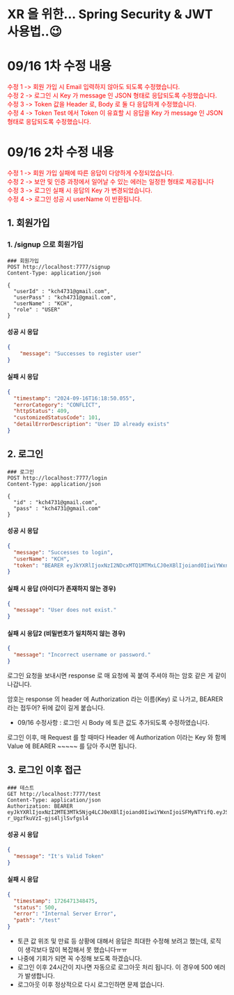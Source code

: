 # XR 을 위한... Spring Security & JWT 사용법..😉

# 09/16 1차 수정 내용
<span style="color:red;">수정 1 -> 회원 가입 시 Email 입력하지 않아도 되도록 수정했습니다.</span></br>
<span style="color:red;">수정 2 -> 로그인 시 Key 가 message 인 JSON 형태로 응답되도록 수정했습니다.</span></br>
<span style="color:red;">수정 3 -> Token 값을 Header 로, Body 로 둘 다 응답하게 수정했습니다.</span></br>
<span style="color:red;">수정 4 -> Token Test 에서 Token 이 유효할 시 응답을 Key 가 message 인 JSON 형태로 응답되도록 수정했습니다.</span>

# 09/16 2차 수정 내용
<span style="color:red;">수정 1 -> 회원 가입 실패에 따른 응답이 다양하게 수정되었습니다.</span></br>
<span style="color:red;">수정 2 -> 보안 및 인증 과정에서 일어날 수 있는 에러는 일정한 형태로 제공됩니다</span></br>
<span style="color:red;">수정 3 -> 로그인 실패 시 응답의 Key 가 변경되었습니다.</span></br>
<span style="color:red;">수정 4 -> 로그인 성공 시 userName 이 반환됩니다.</span></br>

## 1. 회원가입

### 1. /signup 으로 회원가입
```http request
### 회원가입
POST http://localhost:7777/signup
Content-Type: application/json

{
  "userId" : "kch4731@gmail.com",
  "userPass" : "kch4731@gmail.com",
  "userName" : "KCH",
  "role" : "USER"
}
```

#### 성공 시 응답
```json
{
    "message": "Successes to register user"
}
```

#### 실패 시 응답
```json
{
  "timestamp": "2024-09-16T16:18:50.055",
  "errorCategory": "CONFLICT",
  "httpStatus": 409,
  "customizedStatusCode": 101,
  "detailErrorDescription": "User ID already exists"
}
```

## 2. 로그인
```http request
### 로그인
POST http://localhost:7777/login
Content-Type: application/json

{
  "id" : "kch4731@gmail.com",
  "pass" : "kch4731@gmail.com"
}
```

#### 성공 시 응답
```json
{
  "message": "Successes to login",
  "userName": "KCH",
  "token": "BEARER eyJkYXRlIjoxNzI2NDcxMTQ1MTMxLCJ0eXBlIjoiand0IiwiYWxnIjoiSFMyNTYifQ.eyJSb2xlIjoiVVNFUiIsInN1YiI6Im9oZ2lyYWZmZXJzIHRva2VuIDogMSIsInVzZXJOYW1lIjoiS0NIIiwiZXhwIjoxNzI2NTU3NTQ1fQ.huhsKQwxeBlItIZOUSvU9VqJ_n52Bbw9-Fo6GG9ENSM"
}
```

#### 실패 시 응답 (아이디가 존재하지 않는 경우)
```json
{
  "message": "User does not exist."
}
```

#### 실패 시 응답2 (비밀번호가 일치하지 않는 경우)
```json
{
  "message": "Incorrect username or password."
}
```

로그인 요청을 보내시면 response 로 매 요청에 꼭 붙여 주셔야 하는 암호 같은 게 같이 나갑니다.

암호는 response 의 header 에 Authorization 라는 이름(Key) 로 나가고, BEARER 라는 접두어? 뒤에 값이 길게 붙습니다.

* 09/16 수정사항 : 로그인 시 Body 에 토큰 값도 추가되도록 수정하였습니다.

로그인 이후, 매 Request 를 할 때마다 Header 에 Authorization 이라는 Key 와 함께 Value 에 BEARER ~~~~~ 를 담아 주시면 됩니다.

## 3. 로그인 이후 접근
```http request
### 테스트
GET http://localhost:7777/test
Content-Type: application/json
Authorization: BEARER eyJkYXRlIjoxNzI2MTE3MTk5Njg4LCJ0eXBlIjoiand0IiwiYWxnIjoiSFMyNTYifQ.eyJSb2xlIjoiVVNFUiIsInN1YiI6Im9oZ2lyYWZmZXJzIHRva2VuIDogMSIsInVzZXJFbWFpbCI6ImtjaDQ3MzFAZ21haWwuY29tIiwidXNlck5hbWUiOiJLQ0giLCJleHAiOjE3MjYyMDM1OTl9.ZX4Gt8cLYCxtYtAQ-r_UgzfkuVzI-gjs4ljlSvfgsl4
```

#### 성공 시 응답
```json
{
  "message": "It's Valid Token"
}
```

#### 실패 시 응답
```json
{
  "timestamp": 1726471348475,
  "status": 500,
  "error": "Internal Server Error",
  "path": "/test"
}
```

* 토큰 값 위조 및 만료 등 상황에 대해서 응답은 최대한 수정해 보려고 했는데, 로직이 생각보다 많이 복잡해서 못 했습니다ㅠㅠ
* 나중에 기회가 되면 꼭 수정해 보도록 하겠습니다.
* 로그인 이후 24시간이 지나면 자동으로 로그아웃 처리 됩니다. 이 경우에 500 에러가 발생합니다.
* 로그아웃 이후 정상적으로 다시 로그인하면 문제 없습니다.